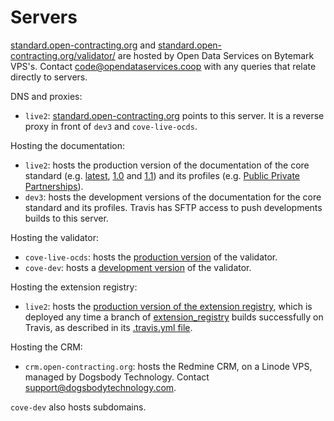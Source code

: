 # Servers

[standard.open-contracting.org](http://standard.open-contracting.org) and [standard.open-contracting.org/validator/](http://standard.open-contracting.org/validator/) are hosted by Open Data Services on Bytemark VPS's. Contact [code@opendataservices.coop](mailto:code@opendataservices.coop) with any queries that relate directly to servers.

DNS and proxies:

* `live2`: [standard.open-contracting.org](http://standard.open-contracting.org/) points to this server. It is a reverse proxy in front of `dev3` and `cove-live-ocds`.

Hosting the documentation:

* `live2`: hosts the production version of the documentation of the core standard (e.g. [latest](http://standard.open-contracting.org/latest/), [1.0](http://standard.open-contracting.org/1.0/) and [1.1](http://standard.open-contracting.org/1.1/)) and its profiles (e.g. [Public Private Partnerships](http://standard.open-contracting.org/profiles/ppp/latest/en/)).
* `dev3`: hosts the development versions of the documentation for the core standard and its profiles. Travis has SFTP access to push developments builds to this server.

Hosting the validator:

* `cove-live-ocds`: hosts the [production version]((http://standard.open-contracting.org/validator/)) of the validator.
* `cove-dev`: hosts a [development version](http://dev.cove.opendataservices.coop/validator/) of the validator.

Hosting the extension registry:

* `live2`: hosts the [production version of the extension registry](http://standard.open-contracting.org/extension_registry/master/), which is deployed any time a branch of [extension_registry](https://github.com/open-contracting/extension_registry) builds successfully on Travis, as described in its [.travis.yml file](https://github.com/open-contracting/extension_registry/blob/master/.travis.yml).

Hosting the CRM:

* `crm.open-contracting.org`: hosts the Redmine CRM, on a Linode VPS, managed by Dogsbody Technology. Contact [support@dogsbodytechnology.com](mailto:support@dogsbodytechnology.com).

`cove-dev` also hosts subdomains.
